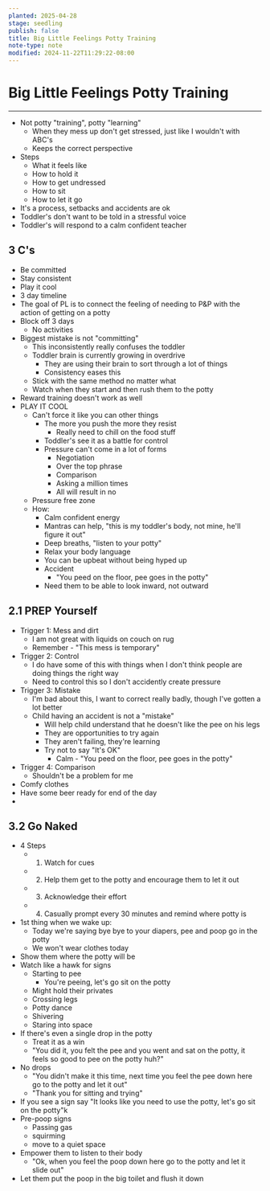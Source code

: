 ```yaml
---
planted: 2025-04-28
stage: seedling
publish: false
title: Big Little Feelings Potty Training
note-type: note
modified: 2024-11-22T11:29:22-08:00
---
```

# Big Little Feelings Potty Training
---

- Not potty "training", potty "learning"
	- When they mess up don't get stressed, just like I wouldn't with ABC's
	- Keeps the correct perspective
- Steps
	- What it feels like
	- How to hold it
	- How to get undressed
	- How to sit
	- How to let it go
- It's a process, setbacks and accidents are ok
- Toddler's don't want to be told in a stressful voice
- Toddler's will respond to a calm confident teacher

## 3 C's
- Be committed
- Stay consistent
- Play it cool
- 3 day timeline
- The goal of PL is to connect the feeling of needing to P&P with the action of getting on a potty
- Block off 3 days
	- No activities
- Biggest mistake is not "committing"
	- This inconsistently really confuses the toddler
	- Toddler brain is currently growing in overdrive
		- They are using their brain to sort through a lot of things
		- Consistency eases this
	- Stick with the same method no matter what
	- Watch when they start and then rush them to the potty
- Reward training doesn't work as well
- PLAY IT COOL
	- Can't force it like you can other things
		- The more you push the more they resist
			- Really need to chill on the food stuff
		- Toddler's see it as a battle for control
		- Pressure can't come in a lot of forms
			- Negotiation
			- Over the top phrase
			- Comparison
			- Asking a million times
			- All will result in no
	- Pressure free zone
	- How:
		- Calm confident energy
		- Mantras can help, "this is my toddler's body, not mine, he'll figure it out"
		- Deep breaths, "listen to your potty"
		- Relax your body language
		- You can be upbeat without being hyped up
		- Accident
			- "You peed on the floor, pee goes in the potty"
		- Need them to be able to look inward, not outward
## 2.1 PREP Yourself
- Trigger 1: Mess and dirt
	- I am not great with liquids on couch on rug
	- Remember - "This mess is temporary"
- Trigger 2: Control
	- I do have some of this with things when I don't think people are doing things the right way
	- Need to control this so I don't accidently create pressure
- Trigger 3: Mistake
	- I'm bad about this, I want to correct really badly, though I've gotten a lot better
	- Child having an accident is not a "mistake"
		- Will help child understand that he doesn't like the pee on his legs
		- They are opportunities to try again
		- They aren't failing, they're learning
		- Try not to say "It's OK"
			- Calm - "You peed on the floor, pee goes in the potty"
- Trigger 4: Comparison
	- Shouldn't be a problem for me
- Comfy clothes
- Have some beer ready for end of the day
- 

## 3.2 Go Naked
- 4 Steps
	- 1. Watch for cues
	- 2. Help them get to the potty and encourage them to let it out
	- 3. Acknowledge their effort
	- 4. Casually prompt every 30 minutes and remind where potty is
- 1st thing when we wake up:
	- Today we're saying bye bye to your diapers, pee and poop go in the potty
	- We won't wear clothes today
- Show them where the potty will be
- Watch like a hawk for signs
	- Starting to pee
		- You're peeing, let's go sit on the potty
	- Might hold their privates
	- Crossing legs
	- Potty dance
	- Shivering
	- Staring into space
- If there's even a single drop in the potty
	- Treat it as a win
	- "You did it, you felt the pee and you went and sat on the potty, it feels so good to pee on the potty huh?"
- No drops
	- "You didn't make it this time, next time you feel the pee down here go to the potty and let it out"
	- "Thank you for sitting and trying"
- If you see a sign say "It looks like you need to use the potty, let's go sit on the potty"k
- Pre-poop signs
	- Passing gas
	- squirming
	- move to a quiet space
- Empower them to listen to their body
	- "Ok, when you feel the poop down here go to the potty and let it slide out"
- Let them put the poop in the big toilet and flush it down
